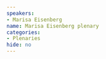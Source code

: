 ```yaml
---
speakers:
- Marisa Eisenberg
name: Marisa Eisenberg plenary
categories:
- Plenaries
hide: no
---
```


